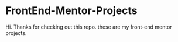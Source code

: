 # FrontEnd-Mentor-Projects

Hi. Thanks for checking out this repo. these are my front-end mentor projects.
